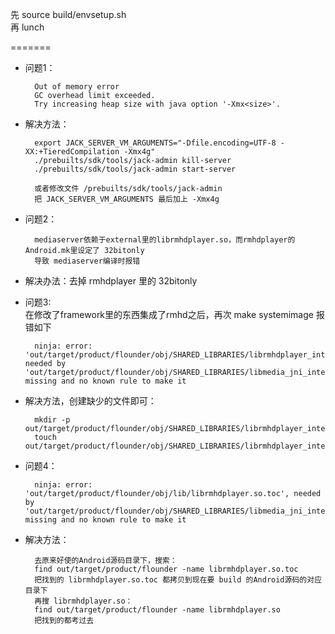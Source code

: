 先 source build/envsetup.sh  
再 lunch 

=======

* 问题1：  

	    Out of memory error
	    GC overhead limit exceeded.
	    Try increasing heap size with java option '-Xmx<size>'.


* 解决方法：
  
		export JACK_SERVER_VM_ARGUMENTS="-Dfile.encoding=UTF-8 -XX:+TieredCompilation -Xmx4g"  
		./prebuilts/sdk/tools/jack-admin kill-server  
		./prebuilts/sdk/tools/jack-admin start-server  

		或者修改文件 /prebuilts/sdk/tools/jack-admin  
		把 JACK_SERVER_VM_ARGUMENTS 最后加上 -Xmx4g 

* 问题2：

		mediaserver依赖于external里的librmhdplayer.so，而rmhdplayer的Android.mk里设定了 32bitonly
		导致 mediaserver编译时报错

* 解决办法：去掉 rmhdplayer 里的 32bitonly

* 问题3:  
在修改了framework里的东西集成了rmhd之后，再次 make systemimage 报错如下

		ninja: error: 'out/target/product/flounder/obj/SHARED_LIBRARIES/librmhdplayer_intermediates/export_includes', needed by 'out/target/product/flounder/obj/SHARED_LIBRARIES/libmedia_jni_intermediates/import_includes', missing and no known rule to make it

* 解决方法，创建缺少的文件即可：

		mkdir -p out/target/product/flounder/obj/SHARED_LIBRARIES/librmhdplayer_intermediates/
		touch out/target/product/flounder/obj/SHARED_LIBRARIES/librmhdplayer_intermediates/export_includes

* 问题4：

		ninja: error: 'out/target/product/flounder/obj/lib/librmhdplayer.so.toc', needed by 'out/target/product/flounder/obj/SHARED_LIBRARIES/libmedia_jni_intermediates/LINKED/libmedia_jni.so', missing and no known rule to make it

* 解决方法：

		去原来好使的Android源码目录下，搜索：
		find out/target/product/flounder -name librmhdplayer.so.toc
		把找到的 librmhdplayer.so.toc 都拷贝到现在要 build 的Android源码的对应目录下
		再搜 librmhdplayer.so：
		find out/target/product/flounder -name librmhdplayer.so
		把找到的都考过去

		